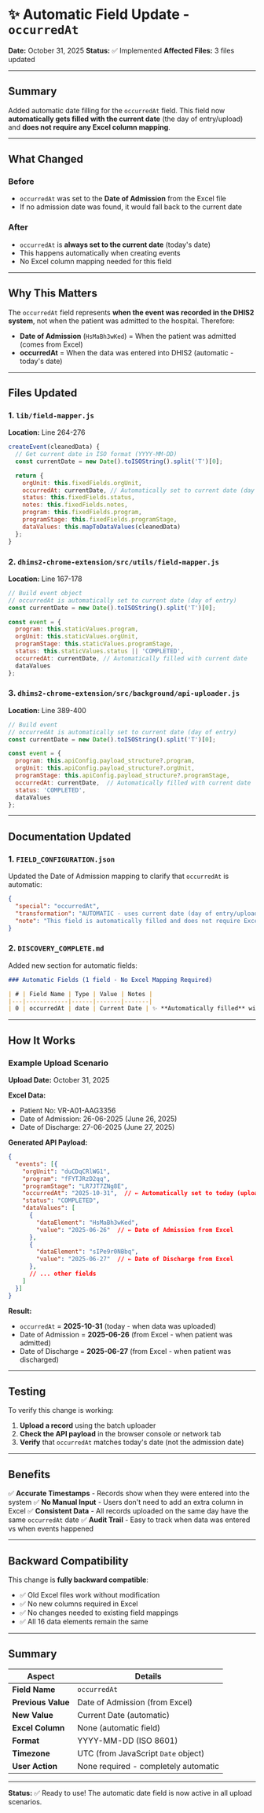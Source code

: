 # ✨ Automatic Field Update - `occurredAt`

**Date:** October 31, 2025
**Status:** ✅ Implemented
**Affected Files:** 3 files updated

---

## Summary

Added automatic date filling for the `occurredAt` field. This field now **automatically gets filled with the current date** (the day of entry/upload) and **does not require any Excel column mapping**.

---

## What Changed

### Before
- `occurredAt` was set to the **Date of Admission** from the Excel file
- If no admission date was found, it would fall back to the current date

### After
- `occurredAt` is **always set to the current date** (today's date)
- This happens automatically when creating events
- No Excel column mapping needed for this field

---

## Why This Matters

The `occurredAt` field represents **when the event was recorded in the DHIS2 system**, not when the patient was admitted to the hospital. Therefore:

- **Date of Admission** (`HsMaBh3wKed`) = When the patient was admitted (comes from Excel)
- **occurredAt** = When the data was entered into DHIS2 (automatic - today's date)

---

## Files Updated

### 1. `lib/field-mapper.js`
**Location:** Line 264-276

```javascript
createEvent(cleanedData) {
  // Get current date in ISO format (YYYY-MM-DD)
  const currentDate = new Date().toISOString().split('T')[0];

  return {
    orgUnit: this.fixedFields.orgUnit,
    occurredAt: currentDate, // Automatically set to current date (day of entry)
    status: this.fixedFields.status,
    notes: this.fixedFields.notes,
    program: this.fixedFields.program,
    programStage: this.fixedFields.programStage,
    dataValues: this.mapToDataValues(cleanedData)
  };
}
```

### 2. `dhims2-chrome-extension/src/utils/field-mapper.js`
**Location:** Line 167-178

```javascript
// Build event object
// occurredAt is automatically set to current date (day of entry)
const currentDate = new Date().toISOString().split('T')[0];

const event = {
  program: this.staticValues.program,
  orgUnit: this.staticValues.orgUnit,
  programStage: this.staticValues.programStage,
  status: this.staticValues.status || 'COMPLETED',
  occurredAt: currentDate, // Automatically filled with current date
  dataValues
};
```

### 3. `dhims2-chrome-extension/src/background/api-uploader.js`
**Location:** Line 389-400

```javascript
// Build event
// occurredAt is automatically set to current date (day of entry)
const currentDate = new Date().toISOString().split('T')[0];

const event = {
  program: this.apiConfig.payload_structure?.program,
  orgUnit: this.apiConfig.payload_structure?.orgUnit,
  programStage: this.apiConfig.payload_structure?.programStage,
  occurredAt: currentDate,  // Automatically filled with current date
  status: 'COMPLETED',
  dataValues
};
```

---

## Documentation Updated

### 1. `FIELD_CONFIGURATION.json`
Updated the Date of Admission mapping to clarify that `occurredAt` is automatic:

```json
{
  "special": "occurredAt",
  "transformation": "AUTOMATIC - uses current date (day of entry/upload)",
  "note": "This field is automatically filled and does not require Excel mapping"
}
```

### 2. `DISCOVERY_COMPLETE.md`
Added new section for automatic fields:

```markdown
### Automatic Fields (1 field - No Excel Mapping Required)

| # | Field Name | Type | Value | Notes |
|---|------------|------|-------|-------|
| 0 | occurredAt | date | Current Date | ✨ **Automatically filled** with today's date (day of entry/upload). No Excel column needed. |
```

---

## How It Works

### Example Upload Scenario

**Upload Date:** October 31, 2025

**Excel Data:**
- Patient No: VR-A01-AAG3356
- Date of Admission: 26-06-2025 (June 26, 2025)
- Date of Discharge: 27-06-2025 (June 27, 2025)

**Generated API Payload:**
```json
{
  "events": [{
    "orgUnit": "duCDqCRlWG1",
    "program": "fFYTJRzD2qq",
    "programStage": "LR7JT7ZNg8E",
    "occurredAt": "2025-10-31",  // ← Automatically set to today (upload date)
    "status": "COMPLETED",
    "dataValues": [
      {
        "dataElement": "HsMaBh3wKed",
        "value": "2025-06-26"  // ← Date of Admission from Excel
      },
      {
        "dataElement": "sIPe9r0NBbq",
        "value": "2025-06-27"  // ← Date of Discharge from Excel
      },
      // ... other fields
    ]
  }]
}
```

**Result:**
- `occurredAt` = **2025-10-31** (today - when data was uploaded)
- Date of Admission = **2025-06-26** (from Excel - when patient was admitted)
- Date of Discharge = **2025-06-27** (from Excel - when patient was discharged)

---

## Testing

To verify this change is working:

1. **Upload a record** using the batch uploader
2. **Check the API payload** in the browser console or network tab
3. **Verify** that `occurredAt` matches today's date (not the admission date)

---

## Benefits

✅ **Accurate Timestamps** - Records show when they were entered into the system
✅ **No Manual Input** - Users don't need to add an extra column in Excel
✅ **Consistent Data** - All records uploaded on the same day have the same `occurredAt` date
✅ **Audit Trail** - Easy to track when data was entered vs when events happened

---

## Backward Compatibility

This change is **fully backward compatible**:

- ✅ Old Excel files work without modification
- ✅ No new columns required in Excel
- ✅ No changes needed to existing field mappings
- ✅ All 16 data elements remain the same

---

## Summary

| Aspect | Details |
|--------|---------|
| **Field Name** | `occurredAt` |
| **Previous Value** | Date of Admission (from Excel) |
| **New Value** | Current Date (automatic) |
| **Excel Column** | None (automatic field) |
| **Format** | YYYY-MM-DD (ISO 8601) |
| **Timezone** | UTC (from JavaScript `Date` object) |
| **User Action** | None required - completely automatic |

---

**Status:** ✅ Ready to use! The automatic date field is now active in all upload scenarios.
